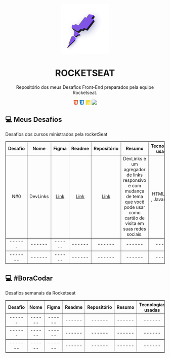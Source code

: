 
<div align="center">
<img width="150" src="https://raw.githubusercontent.com/philippewanuty/Rocketseat/main/Discover/assets/Rocketseat.png">
  
<h1>ROCKETSEAT</h1> 
  
  <p>Repositório dos meus Desafios Front-End preparados pela equipe Rocketseat.</p>
  
  <img width="3%" src="https://raw.githubusercontent.com/devicons/devicon/master/icons/html5/html5-original.svg"> <img width="3%" src="https://raw.githubusercontent.com/devicons/devicon/master/icons/css3/css3-original.svg"> <img width="3%" src="https://raw.githubusercontent.com/devicons/devicon/master/icons/javascript/javascript-plain.svg">  <img width="3%" src="https://cdn.jsdelivr.net/gh/devicons/devicon/icons/react/react-original.svg" /> 

 </div>
 

<h2> 💻 Meus Desafios </h2>
<p>Desafios dos cursos ministrados pela rocketSeat</p>


<table border="1" style="text-align:center">
  <tr>
    <th>Desafio</th>
    <th>Nome</th>
    <th>Figma</th>
    <th>Readme</th>
    <th>Repositório</th>
    <th>Resumo</th>
    <th>Tecnologias usadas</th>
    <th>Online project</th>
   
    
    
  </tr>
  <tr>
    <td> N#0</td>
    <td>DevLinks </td>
    <td><a href="https://www.figma.com/community/file/1187422022288947321">Link</a> </td>
    <td><a href="https://philippewanuty.com/Rocketseat/Discover/Discover.html">Link</a> </td>
    <td><a href="https://github.com/philippewanuty/Rocketseat/tree/main/Discover">Link</a></td>
    <td>DevLinks é um agregador de links responsivo e com mudança de tema que você pode usar como cartão de visita em suas redes sociais. </td>
    <td> HTML, CSS , Javascrtipt </td>
     <td><a href="https://philippewanuty.com/Rocketseat/Discover/index.html">Link</a> </td>
  </tr>
  <tr>
    <td>------</td>
    <td>------</td>
    <td>------</td>
    <td>------</td>
    <td>------</td>
    <td>------</td>
    <td>------</td>
    <td>------</td>
    
  </tr>
  <tr>
    <td>-------</td> 
    <td>------</td>
    <td>------</td>
    <td>------</td>
    <td>------</td>
    <td>------</td>
    <td>------</td>
    <td>------</td>
  </tr>
  
</table>


<h2> 💻 #BoraCodar</h2>
<p>Desafios semanais da Rocketseat</p>


<table border="1" style="text-align:center">
  <tr>
    <th>Desafio</th>
    <th>Nome</th>
    <th>Figma</th>
    <th>Readme</th>
    <th>Repositório</th>
    <th>Resumo</th>
    <th>Tecnologias usadas</th>
    <th>Online project</th>
   
    
    
  </tr>
  <tr>
    <td>------</td>
    <td>------</td>
    <td>------</td>
    <td>------</td>
    <td>------</td>
    <td>------</td>
    <td>------</td>
    <td>------</td>
    
  </tr>
  <tr>
    <td>------</td>
    <td>------</td>
    <td>------</td>
    <td>------</td>
    <td>------</td>
    <td>------</td>
    <td>------</td>
    <td>------</td>
    
  </tr>
  <tr>
    <td>-------</td> 
    <td>------</td>
    <td>------</td>
    <td>------</td>
    <td>------</td>
    <td>------</td>
    <td>------</td>
    <td>------</td>
  </tr>
  
</table>





  

            
       

